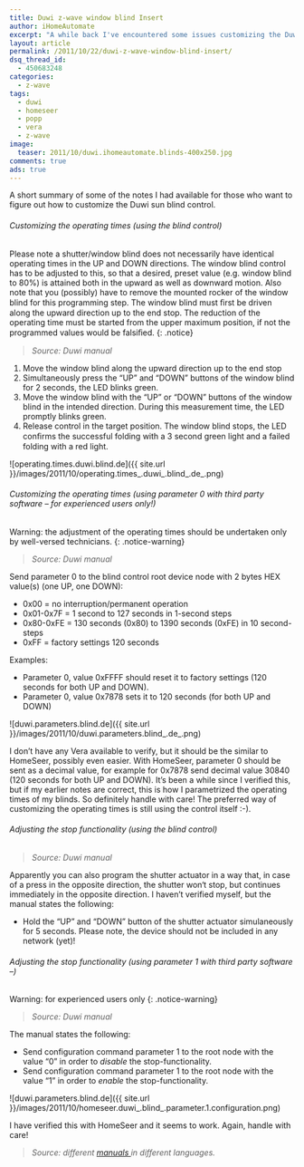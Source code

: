 ```yaml
---
title: Duwi z-wave window blind Insert
author: iHomeAutomate
excerpt: "A while back I've encountered some issues customizing the Duwi blind control. I've taken some notes and decided to share with the rest of the world."
layout: article
permalink: /2011/10/22/duwi-z-wave-window-blind-insert/
dsq_thread_id:
  - 450683248
categories:
  - z-wave
tags:
  - duwi
  - homeseer
  - popp
  - vera
  - z-wave
image:
  teaser: 2011/10/duwi.ihomeautomate.blinds-400x250.jpg
comments: true
ads: true  
---
```

A short summary of some of the notes I had available for those who want to figure out how to customize the Duwi sun blind control.

###### Customizing the operating times (using the blind control) 

Please note a shutter/window blind does not necessarily have identical operating times in the UP and DOWN directions. The window blind control has to be adjusted to this, so that a desired, preset value (e.g. window blind to 80%) is attained both in the upward as well as downward motion.
Also note that you (possibly) have to remove the mounted rocker of the window blind for this programming step.
The window blind must ﬁrst be driven along the upward direction up to the end stop. The reduction of the operating time must be started from the upper maximum position, if not the programmed values would be falsiﬁed.
{: .notice}
  
> <cite>Source: Duwi manual</cite>
  
1. Move the window blind along the upward direction up to the end stop
2. Simultaneously press the “UP” and “DOWN” buttons of the window blind for 2 seconds, the LED blinks green.
3. Move the window blind with the “UP” or “DOWN” buttons of the window blind in the intended direction. During this measurement time, the LED promptly blinks green.
4. Release control in the target position. The window blind stops, the LED conﬁrms the successful folding with a 3 second green light and a failed folding with a red light.

![operating.times.duwi.blind.de]({{ site.url }}/images/2011/10/operating.times_.duwi_.blind_.de_.png)
 
###### Customizing the operating times (using parameter 0 with third party software &#8211; for experienced users only!)
 

Warning: the adjustment of the operating times should be undertaken only by well-versed technicians.
{: .notice-warning}
        
> <cite>Source: Duwi manual</cite>

Send parameter 0 to the blind control root device node with 2 bytes HEX value(s) (one UP, one DOWN):

* 0x00 = no interruption/permanent operation
* 0x01-0x7F = 1 second to 127 seconds in 1-second steps
* 0x80-0xFE = 130 seconds (0x80) to 1390 seconds (0xFE) in 10 second-steps
* 0xFF = factory settings 120 seconds
        
Examples:

* Parameter 0, value 0xFFFF should reset it to factory settings (120 seconds for both UP and DOWN).
* Parameter 0, value 0x7878 sets it to 120 seconds (for both UP and DOWN)
        
![duwi.parameters.blind.de]({{ site.url }}/images/2011/10/duwi.parameters.blind_.de_.png)        
                
I don&#8217;t have any Vera available to verify, but it should be the similar to HomeSeer, possibly even easier. With HomeSeer, parameter 0 should be sent as a decimal value, for example for 0x7878 send decimal value 30840 (120 seconds for both UP and DOWN).
It&#8217;s been a while since I verified this, but if my earlier notes are correct, this is how I parametrized the operating times of my blinds. So definitely handle with care! The preferred way of customizing the operating times is still using the control itself :-). 
          
###### Adjusting the stop functionality (using the blind control)

> <cite>Source: Duwi manual</cite>

Apparently you can also program the shutter actuator in a way that, in case of a press in the opposite direction, the shutter won‘t stop, but continues immediately in the opposite direction. I haven&#8217;t verified myself, but the manual states the following: 
            
* Hold the “UP” and “DOWN” button of the shutter actuator simulaneously for 5 seconds. Please note, the device should not be included in any network (yet)!

###### Adjusting the stop functionality (using parameter 1 with third party software &#8211;)

Warning: for experienced users only
{: .notice-warning}

> <cite>Source: Duwi manual</cite>

The manual states the following:<br /> 

* Send configuration command parameter 1 to the root node with the value “0” in order to *disable* the stop-functionality.
* Send configuration command parameter 1 to the root node with the value “1” in order to *enable* the stop-functionality.

![duwi.parameters.blind.de]({{ site.url }}/images/2011/10/homeseer.duwi_.blind_.parameter.1.configuration.png)

I have verified this with HomeSeer and it seems to work. Again, handle with care!

> <cite>Source: different <a title="Duwi sun blind manual" href="http://www.duewi.de/index.php?productid=37344">manuals </a>in different languages.</cite>
